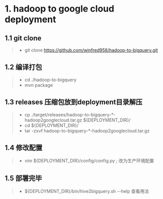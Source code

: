 # 1. hadoop to google cloud deployment
## 1.1 git clone
  > * git clone https://github.com/winfred958/hadoop-to-bigquery.git
## 1.2 编译打包
  > * cd ./hadoop-to-bigquery
  > * mvn package
## 1.3 releases 压缩包放到deployment目录解压
  > * cp ./target/releases/hadoop-to-bigquery-*-hadoop2googlecloud.tar.gz ${DEPLOYMENT_DIR}/
  > * cd ${DEPLOYMENT_DIR}/
  > * tar -zxvf hadoop-to-bigquery-*-hadoop2googlecloud.tar.gz
## 1.4 修改配置
  > * vim ${DEPLOYMENT_DIR}/config/config.py ; 改为生产环境配置
## 1.5 部署完毕
  > * ${DEPLOYMENT_DIR}/bin/hive2bigquery.sh --help 查看用法
